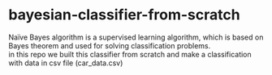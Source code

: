 # bayesian-classifier-from-scratch
Naïve Bayes algorithm is a supervised learning algorithm, which is based on Bayes theorem and used for solving classification problems.
<br/>
in this repo we built this classifier from scratch and make a classification with data in csv file (car_data.csv)
